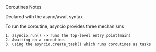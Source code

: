 Coroutines Notes

Declared with the async/await syntax

To run the coroutine, asyncio provides three mechanisms

    1. asyncio.run() -> runs the top-level entry point(main)
    2. Awaiting on a coroutine.
    3. using the asyncio.create_task() which runs coroutines as tasks